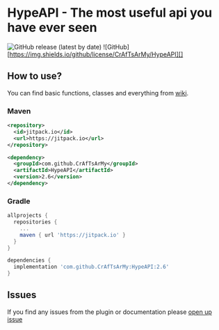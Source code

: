 # HypeAPI - The most useful api you have ever seen
![GitHub release (latest by date)](https://img.shields.io/github/v/release/CrAfTsArMy/HypeAPI)
![GitHub][https://img.shields.io/github/license/CrAfTsArMy/HypeAPI][]


## How to use?
You can find basic functions, classes and everything from [wiki](https://github.com/CrAfTsArMy/HypeAPI/wiki).


### Maven
```xml
<repository>
  <id>jitpack.io</id>
  <url>https://jitpack.io</url>
</repository>
```
```xml
<dependency>
  <groupId>com.github.CrAfTsArMy</groupId>
  <artifactId>HypeAPI</artifactId>
  <version>2.6</version>
</dependency>
```

### Gradle
```gradle
allprojects {
  repositories {
    ...
    maven { url 'https://jitpack.io' }
  }
}
```
```gradle
dependencies {
  implementation 'com.github.CrAfTsArMy:HypeAPI:2.6'
}
```

## Issues
If you find any issues from the plugin or documentation please [open up issue](https://github.com/CrAfTsArMy/HypeAPI/issues)
